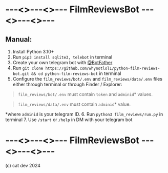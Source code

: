 # ---<>---<>--- FilmReviewsBot ---<>---<>---
## Manual:
1. Install Python 3.10+
2. Run ```pip3 install sqlite3, telebot``` in terminal
3. Create your own telegram bot with [@BotFather](https://telegram.me/BotFather)
4. Run ```git clone https://github.com/whynotlol1/python-film-reviews-bot.git && cd python-film-reviews-bot``` in terminal
5. Configure the  ```film_reviews/bot/.env``` and ```film_reviews/data/.env``` files either through terminal or through Finder / Explorer:
> ```film_reviews/bot/.env``` must contain ```token``` and ```adminid```* values.

> ```film_reviews/data/.env``` must contain ```adminid```* value.

*where ```adminid``` is your telegram ID.
6. Run ```python3 film_reviews/run.py``` in terminal
7. Use ```/start``` or ```/help``` in DM with your telegram bot

# ---<>---<>--- FilmReviewsBot ---<>---<>---
(c) cat dev 2024